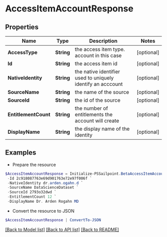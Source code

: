 # AccessItemAccountResponse
## Properties

Name | Type | Description | Notes
------------ | ------------- | ------------- | -------------
**AccessType** | **String** | the access item type. account in this case | [optional] 
**Id** | **String** | the access item id | [optional] 
**NativeIdentity** | **String** | the native identifier used to uniquely identify an acccount | [optional] 
**SourceName** | **String** | the name of the source | [optional] 
**SourceId** | **String** | the id of the source | [optional] 
**EntitlementCount** | **String** | the number of entitlements the account will create | [optional] 
**DisplayName** | **String** | the display name of the identity | [optional] 

## Examples

- Prepare the resource
```powershell
$AccessItemAccountResponse = Initialize-PSSailpoint.BetaAccessItemAccountResponse  -AccessType account `
 -Id 2c918087763e69d901763e72e97f006f `
 -NativeIdentity dr.arden.ogahn.d `
 -SourceName DataScienceDataset `
 -SourceId 2793o32dwd `
 -EntitlementCount 12 `
 -DisplayName Dr. Arden Rogahn MD
```

- Convert the resource to JSON
```powershell
$AccessItemAccountResponse | ConvertTo-JSON
```

[[Back to Model list]](../README.md#documentation-for-models) [[Back to API list]](../README.md#documentation-for-api-endpoints) [[Back to README]](../README.md)

